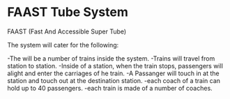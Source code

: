 FAAST Tube System
=================

FAAST (Fast And Accessible Super Tube)

The system will cater for the following:

-The will be a number of trains inside the system.
-Trains will travel from station to station.
-Inside of a station, when the train stops, passengers will alight and enter the carriages of he train.
-A Passanger will touch in at the station and touch out at the destination station.
-each coach of a train can hold up to 40 passengers.
-each train is made of a number of coaches.

